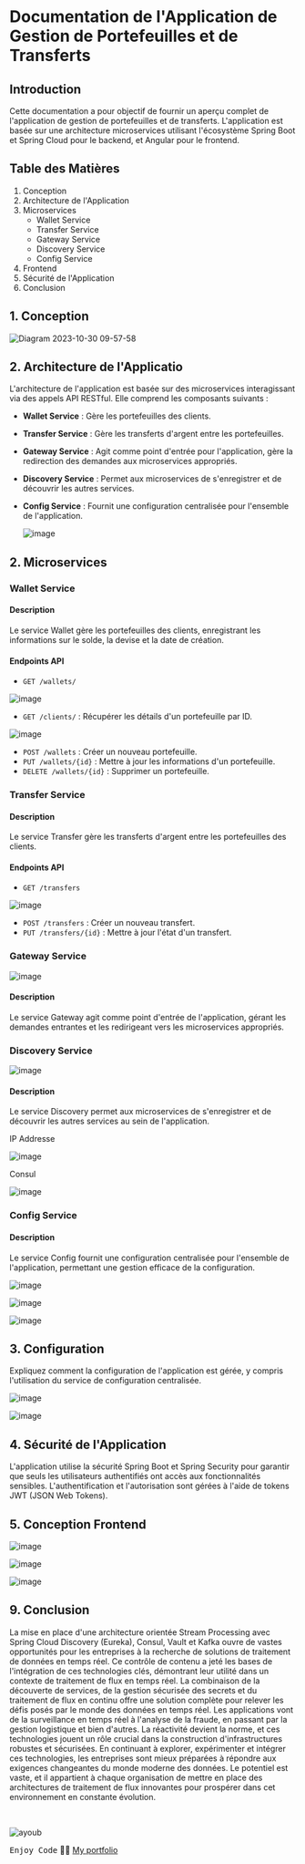# Documentation de l'Application de Gestion de Portefeuilles et de Transferts

## Introduction

Cette documentation a pour objectif de fournir un aperçu complet de l'application de gestion de portefeuilles et de transferts. L'application est basée sur une architecture microservices utilisant l'écosystème Spring Boot et Spring Cloud pour le backend, et Angular pour le frontend.

## Table des Matières

1. Conception
2. Architecture de l'Application
3. Microservices
   - Wallet Service
   - Transfer Service
   - Gateway Service
   - Discovery Service
   - Config Service
4. Frontend
5. Sécurité de l'Application
6. Conclusion

## 1. Conception

![Diagram 2023-10-30 09-57-58](https://github.com/Ayoub-etoullali/ayoub-etoullali-enset-adria-test/assets/92756846/875ace76-2fa5-4b18-b32e-d9afe7b48ab4)

## 2. Architecture de l'Applicatio

L'architecture de l'application est basée sur des microservices interagissant via des appels API RESTful. Elle comprend les composants suivants :
- **Wallet Service** : Gère les portefeuilles des clients.
- **Transfer Service** : Gère les transferts d'argent entre les portefeuilles.
- **Gateway Service** : Agit comme point d'entrée pour l'application, gère la redirection des demandes aux microservices appropriés.
- **Discovery Service** : Permet aux microservices de s'enregistrer et de découvrir les autres services.
- **Config Service** : Fournit une configuration centralisée pour l'ensemble de l'application.

  ![image](https://github.com/Ayoub-etoullali/ayoub-etoullali-enset-adria-test/assets/92756846/549e7fac-c49f-4225-a938-deb2e5b6c391)

## 2. Microservices

### Wallet Service

#### Description
Le service Wallet gère les portefeuilles des clients, enregistrant les informations sur le solde, la devise et la date de création.

#### Endpoints API
- `GET /wallets/`
  
![image](https://github.com/Ayoub-etoullali/ayoub-etoullali-enset-adria-test/assets/92756846/ba502c1d-75cb-490a-8098-f5b106c94099)

- `GET /clients/` : Récupérer les détails d'un portefeuille par ID.
  
![image](https://github.com/Ayoub-etoullali/ayoub-etoullali-enset-adria-test/assets/92756846/f93e3322-9a9e-488f-9778-5ad1ec837372)

- `POST /wallets` : Créer un nouveau portefeuille.
- `PUT /wallets/{id}` : Mettre à jour les informations d'un portefeuille.
- `DELETE /wallets/{id}` : Supprimer un portefeuille.

### Transfer Service

#### Description
Le service Transfer gère les transferts d'argent entre les portefeuilles des clients.

#### Endpoints API
- `GET /transfers`

![image](https://github.com/Ayoub-etoullali/ayoub-etoullali-enset-adria-test/assets/92756846/9711b6a1-9e21-42ae-8202-3127681f52fa)

- `POST /transfers` : Créer un nouveau transfert.
- `PUT /transfers/{id}` : Mettre à jour l'état d'un transfert.

### Gateway Service

![image](https://github.com/Ayoub-etoullali/ayoub-etoullali-enset-adria-test/assets/92756846/a620711c-155a-4881-ba01-a9463acf4d0b)

#### Description
Le service Gateway agit comme point d'entrée de l'application, gérant les demandes entrantes et les redirigeant vers les microservices appropriés.

### Discovery Service

![image](https://github.com/Ayoub-etoullali/ayoub-etoullali-enset-adria-test/assets/92756846/5f0df342-0c21-40ad-ab35-f938b74f22b4)

#### Description
Le service Discovery permet aux microservices de s'enregistrer et de découvrir les autres services au sein de l'application.

IP Addresse

![image](https://github.com/Ayoub-etoullali/ayoub-etoullali-enset-adria-test/assets/92756846/0c4803bf-51ea-47cf-9149-3091c42d5b84)

Consul 

![image](https://github.com/Ayoub-etoullali/ayoub-etoullali-enset-adria-test/assets/92756846/284d35a5-52d1-4754-93a1-f4b051ac8003)

### Config Service

#### Description
Le service Config fournit une configuration centralisée pour l'ensemble de l'application, permettant une gestion efficace de la configuration.

![image](https://github.com/Ayoub-etoullali/ayoub-etoullali-enset-adria-test/assets/92756846/aab25df3-f40f-4a1c-8ac7-f2504f4c7e40)

![image](https://github.com/Ayoub-etoullali/ayoub-etoullali-enset-adria-test/assets/92756846/36edada2-71aa-4588-85c9-fa296902fe2b)

![image](https://github.com/Ayoub-etoullali/ayoub-etoullali-enset-adria-test/assets/92756846/9f01334f-bada-4452-bf42-6d4015b6a916)

## 3. Configuration

Expliquez comment la configuration de l'application est gérée, y compris l'utilisation du service de configuration centralisée.

![image](https://github.com/Ayoub-etoullali/ayoub-etoullali-enset-adria-test/assets/92756846/1cb05a48-8f6d-4979-89b8-6aa26c0b4f5c)

![image](https://github.com/Ayoub-etoullali/ayoub-etoullali-enset-adria-test/assets/92756846/a774a033-f5b2-4d9e-8529-d4325b321d5a)

## 4. Sécurité de l'Application

L'application utilise la sécurité Spring Boot et Spring Security pour garantir que seuls les utilisateurs authentifiés ont accès aux fonctionnalités sensibles. L'authentification et l'autorisation sont gérées à l'aide de tokens JWT (JSON Web Tokens).

## 5. Conception Frontend

![image](https://github.com/Ayoub-etoullali/ayoub-etoullali-enset-adria-test/assets/92756846/7d2d2b8e-2ec5-4e06-a145-167e0dbcde35)

![image](https://github.com/Ayoub-etoullali/ayoub-etoullali-enset-adria-test/assets/92756846/6abd063d-a557-4247-868f-3a66db1f8742)

![image](https://github.com/Ayoub-etoullali/ayoub-etoullali-enset-adria-test/assets/92756846/cb43d280-54d0-440a-af77-3bc09beaf03f)

## 9. Conclusion

La mise en place d'une architecture orientée Stream Processing avec Spring Cloud Discovery (Eureka), Consul, Vault et Kafka ouvre de vastes opportunités pour les entreprises à la recherche de solutions de traitement de données en temps réel. Ce contrôle de contenu a jeté les bases de l'intégration de ces technologies clés, démontrant leur utilité dans un contexte de traitement de flux en temps réel.
La combinaison de la découverte de services, de la gestion sécurisée des secrets et du traitement de flux en continu offre une solution complète pour relever les défis posés par le monde des données en temps réel. Les applications vont de la surveillance en temps réel à l'analyse de la fraude, en passant par la gestion logistique et bien d'autres. La réactivité devient la norme, et ces technologies jouent un rôle crucial dans la construction d'infrastructures robustes et sécurisées.
En continuant à explorer, expérimenter et intégrer ces technologies, les entreprises sont mieux préparées à répondre aux exigences changeantes du monde moderne des données. Le potentiel est vaste, et il appartient à chaque organisation de mettre en place des architectures de traitement de flux innovantes pour prospérer dans cet environnement en constante évolution.

<br>

![ayoub](https://user-images.githubusercontent.com/92756846/220727344-dbb21e84-4584-4055-bde5-a3c90a64a618.jpg)

<kbd>Enjoy Code</kbd> 👨‍💻
[My portfolio](https://ayoub-etoullali.netlify.app/)

